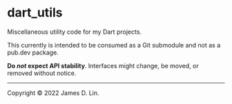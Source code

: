 # dart_utils

Miscellaneous utility code for my Dart projects.

This currently is intended to be consumed as a Git submodule and not as a
pub.dev package.

**Do *not* expect API stability**.  Interfaces might change, be moved,
or removed without notice.

---

Copyright © 2022 James D. Lin.
